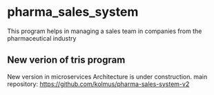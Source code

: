 # pharma_sales_system
This program helps in managing a sales team in companies from the pharmaceutical industry

## New verion of tris program
New version in microservices Architecture is under construction. 
main repository: https://github.com/kolmus/pharma-sales-system-v2


